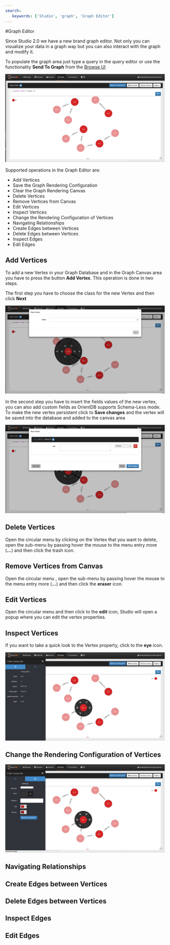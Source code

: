 ```yaml
---
search:
   keywords: ['Studio', 'graph', 'Graph Editor']
---
```


#Graph Editor

Since Studio 2.0 we have a new brand graph editor.  Not only you can visualize your data in a graph way
but you can also interact with the graph and modify it.

To populate the graph area just type a query in the query editor or use the functionality **Send To Graph** from the [Browse UI](Query.md)

![GraphEditor](images/GraphEditor.png)


Supported operations in the Graph Editor are:

* Add Vertices
* Save the Graph Rendering Configuration
* Clear the Graph Rendering Canvas
* Delete Vertices
* Remove Vertices from Canvas
* Edit Vertices
* Inspect Vertices
* Change the Rendering Configuration of Vertices
* Navigating Relationships
* Create Edges between Vertices
* Delete Edges between Vertices
* Inspect Edges
* Edit Edges


## Add Vertices

To add a new Vertex in your Graph Database and in the Graph Canvas area you have to press the button
**Add Vertex**.
This operation is done in two steps.

The first step you have to choose the class for the new Vertex and then click **Next**

![AddVertex1](images/AddVertex1.png)

In the second step you have to insert the fields values of the new vertex, you can also add custom fields as OrientDB supports Schema-Less mode. To make the new vertex persistent click to **Save changes** and the 
vertex will be saved into the database and added to the canvas area

![AddVertex2](images/AddVertex2.png)

## Delete Vertices

Open the circular menu by clicking on the Vertex that you want to delete, open the sub-menu by passing hover the mouse to the menu entry more (**...**) and then click the trash icon.

## Remove Vertices from Canvas

Open the circular menu , open the sub-menu by passing hover the mouse to the menu entry more (**...**) and then click the **eraser** icon.

## Edit Vertices

Open the circular menu and then click to the **edit** icon, Studio will open a popup where you can edit the vertex properties.

## Inspect Vertices

If you want to take a quick look to the Vertex property, click to the **eye** icon.

![Property](images/Property.png)

## Change the Rendering Configuration of Vertices

![Settings](images/Settings.png)

## Navigating Relationships

## Create Edges between Vertices

## Delete Edges between Vertices

## Inspect Edges

## Edit Edges